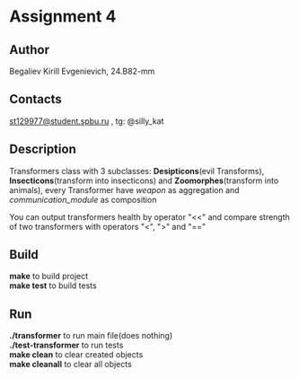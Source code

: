 # Assignment 4
## Author
Begaliev Kirill Evgenievich, 24.B82-mm
## Contacts
st129977@student.spbu.ru , tg: @silly_kat
## Description
Transformers class with 3 subclasses: **Desipticons**(evil Transforms), **Insecticons**(transform into insecticons) and **Zoomorphes**(transform into animals), every Transformer have *weapon* as aggregation and *communication_module* as composition <br>

You can output transformers health by operator "<<" and compare strength of two transformers with operators "<", ">" and "=="
## Build
**make** to build project <br>
**make test** to build tests
## Run
**./transformer** to run main file(does nothing) <br>
**./test-transformer** to run tests <br>
**make clean** to clear created objects <br>
**make cleanall** to clear all objects
